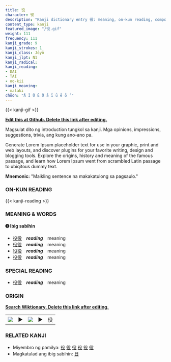 ```yaml
---
title: 役
character: 役
description: "Kanji dictionary entry 役: meaning, on-kun reading, compounds, origin, related kanji"
content_type: kanji
featured_image: "/役.gif"
weight: 111
frequency: 111
kanji_grade: 9
kanji_strokes: 1
kanji_class: Jōyō
kanji_jlpt: N1
kanji_radical: 
kanji_reading: 
- DAI
- TAI
- oo-kii
kanji_meaning:
- malaki
chōon: "Ā Ī Ū Ē Ō ā ī ū ē ō ’"
---
```

[//]: # (Don't edit the line below. Kanji animated GIF code is automatically generated.)
{{< kanji-gif >}}

[//]: # (Edit below this line.)

**[Edit this at Github. Delete this link after editing.](https://github.com/tim0g/tim/tree/main/content/kanji/役/index.md)**

Magsulat dito ng introduction tungkol sa kanji. Mga opinions, impressions, suggestions, trivia, ang kung ano-ano pa.

Generate Lorem Ipsum placeholder text for use in your graphic, print and web layouts, and discover plugins for your favorite writing, design and blogging tools. Explore the origins, history and meaning of the famous passage, and learn how Lorem Ipsum went from scrambled Latin passage to ubiqitous dummy text.
 
**Mnemonic:** "Maikling sentence na makakatulong sa pagsaulo."

### ON-KUN READING

[//]: # (Don't edit the line below. ON-KUN READING code is automatically generated.)
{{< kanji-reading >}}

### MEANING & WORDS

#### ➊ **Ibig sabihin**
  - [役](../役)[役](../役)　***reading***　meaning
  - [役](../役)[役](../役)　***reading***　meaning
  - [役](../役)[役](../役)　***reading***　meaning
  - [役](../役)[役](../役)　***reading***　meaning

### SPECIAL READING
  - [役](../役)[役](../役)　***reading***　meaning

### ORIGIN

**[Search Wiktionary. Delete this link after editing.](https://wiktionary.org/wiki/役)**
<table class="kanji-table"><tr><td>
<img src="60px-役-bronze.svg.png">
</td><td>▶</td><td>
<img src="60px-役-oracle.svg.png">
</td><td>▶</td>
<td class="kanji-origin">役</td>
</tr></table>

### RELATED KANJI
- Miyembro ng pamilya: [役](../役) [役](../役) [役](../役) [役](../役) [役](../役) [役](../役)
- Magkatulad ang ibig sabihin: [日](../日)

